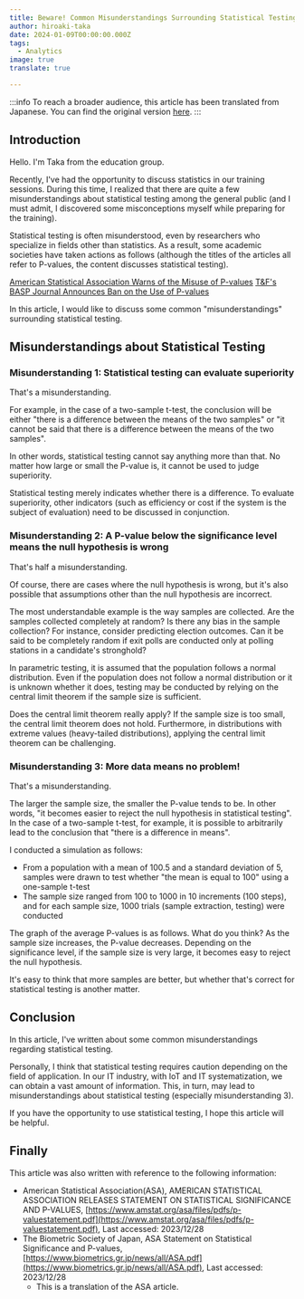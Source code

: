```yaml
---
title: Beware! Common Misunderstandings Surrounding Statistical Testing
author: hiroaki-taka
date: 2024-01-09T00:00:00.000Z
tags:
  - Analytics
image: true
translate: true

---
```


:::info
To reach a broader audience, this article has been translated from Japanese.
You can find the original version [here](https://developer.mamezou-tech.com/blogs/2024/01/09/Misconceptions_statistical_tests/).
:::



## Introduction

Hello. I'm Taka from the education group.

Recently, I've had the opportunity to discuss statistics in our training sessions. During this time, I realized that there are quite a few misunderstandings about statistical testing among the general public (and I must admit, I discovered some misconceptions myself while preparing for the training).

Statistical testing is often misunderstood, even by researchers who specialize in fields other than statistics. As a result, some academic societies have taken actions as follows (although the titles of the articles all refer to P-values, the content discusses statistical testing).

[American Statistical Association Warns of the Misuse of P-values](https://www.natureasia.com/ja-jp/ndigest/v13/n6/p%E5%80%A4%E3%81%AE%E8%AA%A4%E7%94%A8%E3%81%AE%E8%94%93%E5%BB%B6%E3%81%AB%E7%B1%B3%E5%9B%BD%E7%B5%B1%E8%A8%88%E5%AD%A6%E4%BC%9A%E3%81%8C%E8%AD%A6%E5%91%8A/75248)
[T&F's BASP Journal Announces Ban on the Use of P-values](https://www.editage.jp/insights/a-taylor-francis-journal-announces-ban-on-p-values)

In this article, I would like to discuss some common "misunderstandings" surrounding statistical testing.

## Misunderstandings about Statistical Testing

### Misunderstanding 1: Statistical testing can evaluate superiority
That's a misunderstanding.

For example, in the case of a two-sample t-test, the conclusion will be either "there is a difference between the means of the two samples" or "it cannot be said that there is a difference between the means of the two samples".

In other words, statistical testing cannot say anything more than that. No matter how large or small the P-value is, it cannot be used to judge superiority.

Statistical testing merely indicates whether there is a difference. To evaluate superiority, other indicators (such as efficiency or cost if the system is the subject of evaluation) need to be discussed in conjunction.

### Misunderstanding 2: A P-value below the significance level means the null hypothesis is wrong
That's half a misunderstanding.

Of course, there are cases where the null hypothesis is wrong, but it's also possible that assumptions other than the null hypothesis are incorrect.

The most understandable example is the way samples are collected. Are the samples collected completely at random? Is there any bias in the sample collection? For instance, consider predicting election outcomes. Can it be said to be completely random if exit polls are conducted only at polling stations in a candidate's stronghold?

In parametric testing, it is assumed that the population follows a normal distribution. Even if the population does not follow a normal distribution or it is unknown whether it does, testing may be conducted by relying on the central limit theorem if the sample size is sufficient.

Does the central limit theorem really apply? If the sample size is too small, the central limit theorem does not hold. Furthermore, in distributions with extreme values (heavy-tailed distributions), applying the central limit theorem can be challenging.

### Misunderstanding 3: More data means no problem!
That's a misunderstanding.

The larger the sample size, the smaller the P-value tends to be. In other words, "it becomes easier to reject the null hypothesis in statistical testing". In the case of a two-sample t-test, for example, it is possible to arbitrarily lead to the conclusion that "there is a difference in means".

I conducted a simulation as follows:
- From a population with a mean of 100.5 and a standard deviation of 5, samples were drawn to test whether "the mean is equal to 100" using a one-sample t-test
- The sample size ranged from 100 to 1000 in 10 increments (100 steps), and for each sample size, 1000 trials (sample extraction, testing) were conducted

The graph of the average P-values is as follows. What do you think? As the sample size increases, the P-value decreases. Depending on the significance level, if the sample size is very large, it becomes easy to reject the null hypothesis.

It's easy to think that more samples are better, but whether that's correct for statistical testing is another matter.

## Conclusion

In this article, I've written about some common misunderstandings regarding statistical testing.

Personally, I think that statistical testing requires caution depending on the field of application. In our IT industry, with IoT and IT systematization, we can obtain a vast amount of information. This, in turn, may lead to misunderstandings about statistical testing (especially misunderstanding 3).

If you have the opportunity to use statistical testing, I hope this article will be helpful.

## Finally

This article was also written with reference to the following information:

- American Statistical Association(ASA), AMERICAN STATISTICAL ASSOCIATION RELEASES STATEMENT ON STATISTICAL SIGNIFICANCE AND P-VALUES, [https://www.amstat.org/asa/files/pdfs/p-valuestatement.pdf](https://www.amstat.org/asa/files/pdfs/p-valuestatement.pdf), Last accessed: 2023/12/28
- The Biometric Society of Japan, ASA Statement on Statistical Significance and P-values, [https://www.biometrics.gr.jp/news/all/ASA.pdf](https://www.biometrics.gr.jp/news/all/ASA.pdf), Last accessed: 2023/12/28
  - This is a translation of the ASA article.
